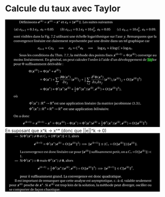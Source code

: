 Calcule du taux avec Taylor
===========================

![taux_conv_Taylor](../images/taux_conv_Taylor.png)
En suposant que x^k -> x^* (donc que ||e||^k -> 0)
![taux_conv_Taylor2](../images/taux_conv_Taylor2.png)
